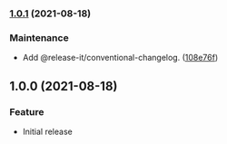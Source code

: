 ### [1.0.1](https://github.com/collective/volto-authomatic/compare/1.0.0...1.0.1) (2021-08-18)


### Maintenance

* Add @release-it/conventional-changelog. ([108e76f](https://github.com/collective/volto-authomatic/commit/108e76fc54619854693d435f36ede484d253d58d))

## 1.0.0 (2021-08-18)

### Feature

- Initial release
